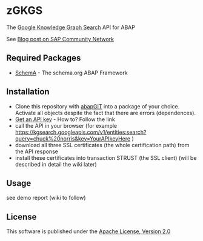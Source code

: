 # zGKGS
The [Google Knowledge Graph Search](https://developers.google.com/knowledge-graph/) API for ABAP

See [Blog post on SAP Community Network](http://scn.sap.com/community/abap/connectivity/blog/2016/01/08/google-knowledge-graph-search-api-schemaorg-and-json-ld)
 
## Required Packages
* [SchemA](https://github.com/se38/SchemA) - The schema.org ABAP Framework

## Installation 
* Clone this repository with [abapGIT](https://github.com/larshp/abapGit) into a package of your choice. Activate all objects despite the fact that there are errors (dependences).
* [Get an API key](https://developers.google.com/knowledge-graph) - How to? Follow the link
* call the API in your browser (for example https://kgsearch.googleapis.com/v1/entities:search?query=chuck%20norris&key=YourAPIkeyHere )
* download all three SSL certificates (the whole certification path) from the API response
* install these certificates into transaction STRUST (the SSL client) (will be described in detail the wiki later)

## Usage
see demo report (wiki to follow)

## License
This software is published under the [Apache License, Version 2.0](http://www.apache.org/licenses/LICENSE-2.0.html)
